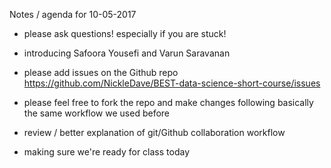 Notes / agenda for 10-05-2017

* please ask questions! especially if you are stuck!

* introducing Safoora Yousefi and Varun Saravanan

* please add issues on the Github repo
https://github.com/NickleDave/BEST-data-science-short-course/issues

* please feel free to fork the repo and make changes following basically
the same workflow we used before

* review / better explanation of git/Github collaboration workflow

* making sure we're ready for class today
